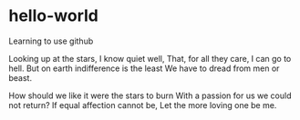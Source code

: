 # hello-world
Learning to use github

Looking up at the stars, I know quiet well,
That, for all they care, I can go to hell.
But on earth indifference is the least
We have to dread from men or beast.

How should we like it were the stars to burn
With a passion for us we could not return?
If equal affection cannot be,
Let the more loving one be me.
